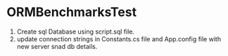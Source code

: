 # ORMBenchmarksTest
1. Create sql Database using script.sql file.
2. update connection strings in Constants.cs file and App.config file with new server snad db details.
